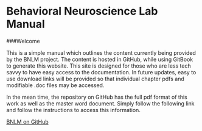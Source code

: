 # Behavioral Neuroscience Lab Manual
###Welcome

This is a simple manual which outlines the content currently being provided by the BNLM project. The content is hosted in GitHub, while using GitBook to generate this website. This site is designed for those who are less tech savvy to have easy access to the documentation. In future updates, easy to use download links will be provided so that individual chapter pdfs and modifiable .doc files may be accessed.

In the mean time, the repository on GitHub has the full pdf format of this work as well as the master word document. Simply follow the following link and follow the instructions to access this information.

[BNLM on GitHub](https://github.com/jmonc/BNLM)
